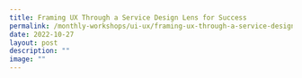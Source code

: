 ```yaml
---
title: Framing UX Through a Service Design Lens for Success
permalink: /monthly-workshops/ui-ux/framing-ux-through-a-service-design-lens/
date: 2022-10-27
layout: post
description: ""
image: ""
---
```

